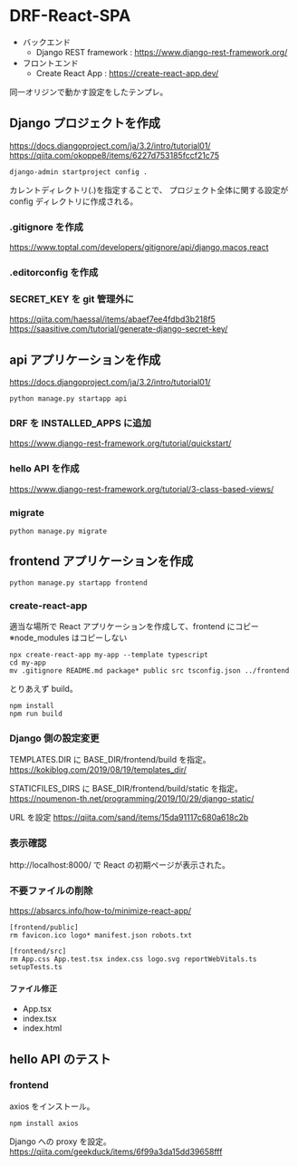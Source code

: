 # DRF-React-SPA

- バックエンド
  - Django REST framework : https://www.django-rest-framework.org/
- フロントエンド
  - Create React App : https://create-react-app.dev/

同一オリジンで動かす設定をしたテンプレ。

## Django プロジェクトを作成

https://docs.djangoproject.com/ja/3.2/intro/tutorial01/<br>
https://qiita.com/okoppe8/items/6227d753185fccf21c75

```
django-admin startproject config .
```

カレントディレクトリ(.)を指定することで、
プロジェクト全体に関する設定が config ディレクトリに作成される。

### .gitignore を作成

https://www.toptal.com/developers/gitignore/api/django,macos,react

### .editorconfig を作成

### SECRET_KEY を git 管理外に

https://qiita.com/haessal/items/abaef7ee4fdbd3b218f5<br>
https://saasitive.com/tutorial/generate-django-secret-key/

## api アプリケーションを作成

https://docs.djangoproject.com/ja/3.2/intro/tutorial01/

```
python manage.py startapp api
```

### DRF を INSTALLED_APPS に追加

https://www.django-rest-framework.org/tutorial/quickstart/

### hello API を作成

https://www.django-rest-framework.org/tutorial/3-class-based-views/

### migrate

```
python manage.py migrate
```

## frontend アプリケーションを作成

```
python manage.py startapp frontend
```

### create-react-app

適当な場所で React アプリケーションを作成して、frontend にコピー<br>
※node_modules はコピーしない

```
npx create-react-app my-app --template typescript
cd my-app
mv .gitignore README.md package* public src tsconfig.json ../frontend
```

とりあえず build。

```
npm install
npm run build
```

### Django 側の設定変更

TEMPLATES.DIR に BASE_DIR/frontend/build を指定。<br>
https://kokiblog.com/2019/08/19/templates_dir/

STATICFILES_DIRS に BASE_DIR/frontend/build/static を指定。<br>
https://noumenon-th.net/programming/2019/10/29/django-static/

URL を設定
https://qiita.com/sand/items/15da91117c680a618c2b

### 表示確認

http://localhost:8000/ で React の初期ページが表示された。

### 不要ファイルの削除

https://absarcs.info/how-to/minimize-react-app/

```
[frontend/public]
rm favicon.ico logo* manifest.json robots.txt

[frontend/src]
rm App.css App.test.tsx index.css logo.svg reportWebVitals.ts setupTests.ts
```

#### ファイル修正

- App.tsx
- index.tsx
- index.html

## hello API のテスト

### frontend

axios をインストール。

```
npm install axios
```

Django への proxy を設定。<br>
https://qiita.com/geekduck/items/6f99a3da15dd39658fff
